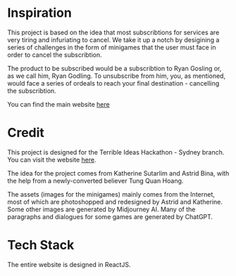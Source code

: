 # Inspiration
This project is based on the idea that most subscribtions for services are very tiring and infuriating to cancel. We take it up a notch by desigining a series of challenges in the form of minigames that the user must face in order to cancel the subscribtion.

The product to be subscribed would be a subscribtion to Ryan Gosling or, as we call him, Ryan Godling. To unsubscribe from him, you, as mentioned, would face a series of ordeals to reach your final destination - cancelling the subscribtion.

You can find the main website [here](https://katherinesutarlim.github.io/ryangodling/)

# Credit
This project is designed for the Terrible Ideas Hackathon - Sydney branch. You can visit the website [here](https://terriblehack.com/events/syd/).

The idea for the project comes from Katherine Sutarlim and Astrid Bina, with the help from a newly-converted believer Tung Quan Hoang.

The assets (images for the minigames) mainly comes from the Internet, most of which are photoshopped and redesigned by Astrid and Katherine. Some other images are generated by Midjourney AI. Many of the paragraphs and dialogues for some games are generated by ChatGPT.

# Tech Stack
The entire website is designed in ReactJS.